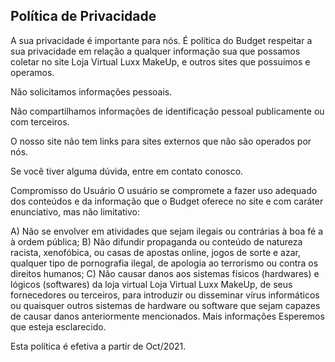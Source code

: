 Política de Privacidade  
----------------

A sua privacidade é importante para nós. É política do Budget respeitar a sua privacidade em relação a qualquer informação sua que possamos coletar no site Loja Virtual Luxx MakeUp, e outros sites que possuímos e operamos.

Não solicitamos informações pessoais.

Não compartilhamos informações de identificação pessoal publicamente ou com terceiros.

O nosso site não tem links para sites externos que não são operados por nós.

Se você tiver alguma dúvida, entre em contato conosco.

Compromisso do Usuário
O usuário se compromete a fazer uso adequado dos conteúdos e da informação que o Budget oferece no site e com caráter enunciativo, mas não limitativo:

A) Não se envolver em atividades que sejam ilegais ou contrárias à boa fé a à ordem pública;
B) Não difundir propaganda ou conteúdo de natureza racista, xenofóbica, ou casas de apostas online, jogos de sorte e azar, qualquer tipo de pornografia ilegal, de apologia ao terrorismo ou contra os direitos humanos;
C) Não causar danos aos sistemas físicos (hardwares) e lógicos (softwares) da loja virtual Loja Virtual Luxx MakeUp, de seus fornecedores ou terceiros, para introduzir ou disseminar vírus informáticos ou quaisquer outros sistemas de hardware ou software que sejam capazes de causar danos anteriormente mencionados.
Mais informações
Esperemos que esteja esclarecido.

Esta política é efetiva a partir de Oct/2021.
